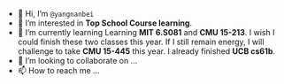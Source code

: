 - 👋 Hi, I’m `@yangnanbei`
- 👀 I’m interested in **Top School Course learning**.
- 🌱 I’m currently learning Learning **MIT 6.S081** and **CMU 15-213**. I wish I could finish these two classes this year. 
     If I still remain energy, I will challenge to take **CMU 15-445** this year.
     I already finished **UCB cs61b**.
- 💞️ I’m looking to collaborate on ...
- 📫 How to reach me ...

<!---
yangnanbei/yangnanbei is a ✨ special ✨ repository because its `README.md` (this file) appears on your GitHub profile.
You can click the Preview link to take a look at your changes.
--->
